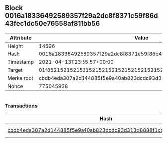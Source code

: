 ## Block 0016a18336492589357f29a2dc8f8371c59f86d43fec1dc50e76558af811bb56

Attribute | Value
--- | ---
Height | 14596
Hash | 0016a18336492589357f29a2dc8f8371c59f86d43fec1dc50e76558af811bb56
Timestamp | 2021-04-13T23:55:57+00:00
Target | 01f8521521521521521521521521521521521521521521521521521521521521
Merke root | cbdb4eda307a2d144885f5e9a40ab823dcdc93d313d8888f1cc1bd99050568e3
Nonce | 775045938

```

```

### Transactions

Hash | Amount
--- | ---
[cbdb4eda307a2d144885f5e9a40ab823dcdc93d313d8888f1cc1bd99050568e3](cbdb4eda307a2d144885f5e9a40ab823dcdc93d313d8888f1cc1bd99050568e3.md) | 10.00000000 SKEPTI 
